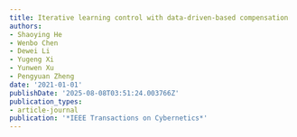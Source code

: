 ```yaml
---
title: Iterative learning control with data-driven-based compensation
authors:
- Shaoying He
- Wenbo Chen
- Dewei Li
- Yugeng Xi
- Yunwen Xu
- Pengyuan Zheng
date: '2021-01-01'
publishDate: '2025-08-08T03:51:24.003766Z'
publication_types:
- article-journal
publication: '*IEEE Transactions on Cybernetics*'
---
```

